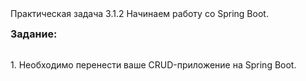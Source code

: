 <div class="page-title">Практическая задача 3.1.2 Начинаем работу со Spring Boot.</div>

<div class="lesson-description"><p><span style="font-size:16px;"><strong>Задание:</strong></span></p>

<p><br>
1.&nbsp;Необходимо перенести ваше CRUD-приложение на Spring Boot.</p>
</div>